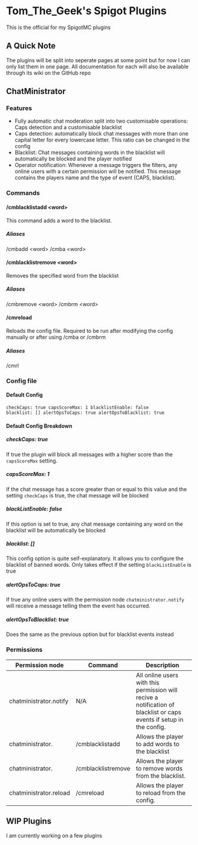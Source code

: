 
# Tom_The_Geek's Spigot Plugins

This is the official for my SpigotMC plugins

## A Quick Note

The plugins will be split into seperate pages at some point but for now I can only list them in one page. All documentation for each will also be available through its wiki on the GitHub repo

## ChatMinistrator
### Features

 - Fully automatic chat moderation split into two customisable operations: Caps detection and a customisable blacklist
 - Caps detection: automatically block chat messages with more than one capital letter for every lowercase letter. This ratio can be changed in the config
 - Blacklist: Chat messages containing words in the blacklist will automatically be blocked and the player notified
 - Operator notification: Whenever a message triggers the filters, any online users with a certain permission will be notified. This message contains the players name and the type of event (CAPS, blacklist).

### Commands
#### /cmblacklistadd \<word\>
This command adds a word to the blacklist.
##### Aliases
/cmbadd \<word\>
/cmba \<word\>
#### /cmblacklistremove \<word\>
Removes the specified word from the blacklist
##### Aliases
/cmbremove \<word\>
/cmbrm \<word\>
#### /cmreload
Reloads the config file. Required to be run after modifying the config manually or after using /cmba or /cmbrm
##### Aliases
/cmrl
### Config file
#### Default Config
<code>checkCaps: true
capsScoreMax: 1
blacklistEnable: false
blacklist: []
alertOpsToCaps: true
alertOpsToBlacklist: true</code>
#### Default Config Breakdown
##### checkCaps: true
If true the plugin will block all messages with a higher score than the <code>capsScoreMax</code> setting.
##### capsScoreMax: 1
If the chat message has a score greater than or equal to this value and the setting <code>checkCaps</code> is true, the chat message will be blocked
##### blackListEnable: false
If this option is set to true, any chat message containing any word on the blacklist will be automatically be blocked
##### blacklist: []
This config option is quite self-explanatory. It allows you to configure the blacklist of banned words. Only takes effect if the setting <code>blackListEnable</code> is true
##### alertOpsToCaps: true
If true any online users with the permission node <code>chatministrator.notify</code> will receive a message telling them the event has occurred.
##### alertOpsToBlacklist: true
Does the same as the previous option but for blacklist events instead
### Permissions

| Permission node        | Command            | Description                                                                                                          |
|------------------------|--------------------|----------------------------------------------------------------------------------------------------------------------|
| chatministrator.notify | N/A                | All online users with this permission will recive a notification of blacklist or caps events if setup in the config. |
| chatministrator.       | /cmblacklistadd    | Allows the player to add words to the blacklist                                                                      |
| chatministrator.       | /cmblacklistremove | Allows the player to remove words from the blacklist.                                                                |
| chatministrator.reload | /cmreload          | Allows the player to reload from the config.                                                                         |

## WIP Plugins
I am currently working on a few plugins 
